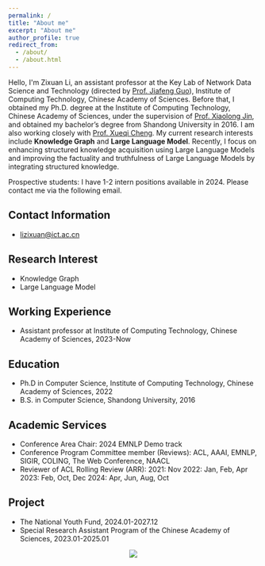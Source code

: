```yaml
---
permalink: /
title: "About me"
excerpt: "About me"
author_profile: true
redirect_from: 
  - /about/
  - /about.html
---
```


Hello, I'm Zixuan Li, an assistant professor at the Key Lab of Network Data
Science and Technology (directed by [Prof. Jiafeng
Guo](http://www.bigdatalab.ac.cn/gjf/)), Institute of Computing Technology,
Chinese Academy of Sciences. Before that, I obtained my Ph.D. degree at the
Institute of Computing Technology, Chinese Academy of Sciences, under the
supervision of [Prof. Xiaolong Jin](http://www.bigdatalab.ac.cn/jxl/), and
obtained my bachelor’s degree from Shandong University in 2016. I am also
working closely with [Prof. Xueqi Cheng](http://www.bigdatalab.ac.cn/cxq/). My
current research interests include **Knowledge Graph** and **Large Language Model**.
Recently, I focus on enhancing structured knowledge acquisition using Large
Language Models and improving the factuality and truthfulness of Large Language
Models by integrating structured knowledge.

Prospective students: I have 1-2 intern positions available in 2024. Please
contact me via the following email.

Contact Information
-----
- lizixuan@ict.ac.cn

Research Interest
-----
- Knowledge Graph
- Large Language Model

Working Experience
-----
- Assistant professor at Institute of Computing Technology, Chinese Academy of Sciences, 2023-Now
  
Education
-----
- Ph.D in Computer Science, Institute of Computing Technology, Chinese Academy of Sciences, 2022  
- B.S. in Computer Science, Shandong University, 2016

Academic Services
-----
- Conference Area Chair: 2024 EMNLP Demo track 
- Conference Program Committee member (Reviews): ACL, AAAI, EMNLP, SIGIR, COLING, The Web Conference, NAACL
- Reviewer of ACL Rolling Review (ARR):
2021: Nov
2022: Jan, Feb, Apr
2023: Feb, Oct, Dec
2024: Apr, Jun, Aug, Oct

Project
-----
- The National Youth Fund, 2024.01-2027.12 
- Special Research Assistant Program of the Chinese Academy of Sciences, 2023.01-2025.01

<!-- Academic Services -->
<!-- ----- -->
<!-- - Conference Program Committee member (Reviewer): ACL 2023, AAAI 2023, AAAI 2024 -->
<!-- - Reviewer of ACL Rolling Review (ARR): ARR 2021 Nov, ARR 2022 Jan, ARR 2022 Feb, ARR 2022 Apr, ARR 2023 Feb, ARR 2023 Oct -->

<div align=center>
<a href="https://clustrmaps.com/site/1bxz0"  title="Visit tracker"><img src="//www.clustrmaps.com/map_v2.png?d=cEYtuSNO7ETCWpoL8tqAyOhZeJdBwYhEsI032im8rAQ&cl=ffffff" /></a>
</div>
